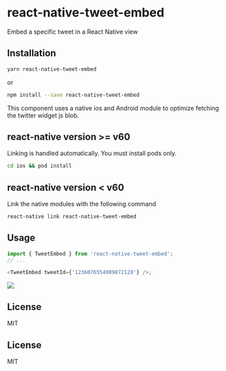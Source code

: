 # react-native-tweet-embed

Embed a specific tweet in a React Native view

## Installation

```sh
yarn react-native-tweet-embed
```

or

```sh
npm install --save react-native-tweet-embed
```

This component uses a native ios and Android module to optimize fetching the twitter widget js blob.

## react-native version >= v60

Linking is handled automatically. You must install pods only.

```sh
cd ios && pod install
```

## react-native version < v60

Link the native modules with the following command

```sh
react-native link react-native-tweet-embed
```

## Usage

```js
import { TweetEmbed } from 'react-native-tweet-embed';
// ...

<TweetEmbed tweetId={'1236076554909872128'} />;
```


![](assets/tweet_embed.gif=250x500)

## License

MIT

## License

MIT
